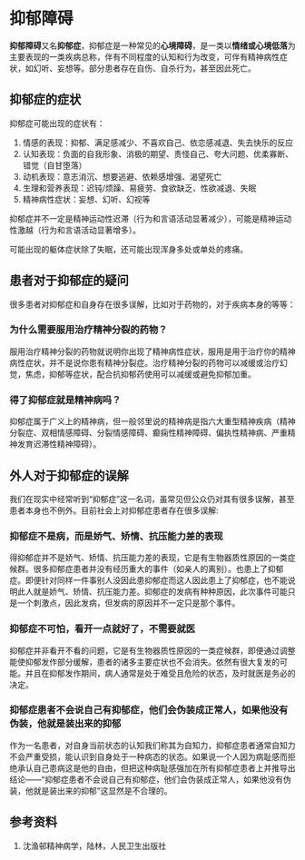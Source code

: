 # 抑郁障碍

**抑郁障碍**又名**抑郁症**，抑郁症是一种常见的**心境障碍**，是一类以**情绪或心境低落**为主要表现的一类疾病总称，伴有不同程度的认知和行为改变，可伴有精神病性症状，如幻听、妄想等。部分患者存在自伤、自杀行为，甚至因此死亡。

## 抑郁症的症状

抑郁症可能出现的症状有：

1. 情感的表现：抑郁、满足感减少、不喜欢自己、依恋感减退、失去快乐的反应
2. 认知表现：负面的自我形象、消极的期望、责怪自己、夸大问题、优柔寡断、错觉（自甘堕落）
3. 动机表现：意志消沉、想要逃避、依赖感增强、渴望死亡
4. 生理和营养表现：迟钝/烦躁、易疲劳、食欲缺乏、性欲减退、失眠
5. 精神病性症状：妄想、幻听、幻视等

抑郁症并不一定是精神运动性迟滞（行为和言语活动显著减少），可能是精神运动性激越（行为和言语活动显著增多）。

可能出现的躯体症状除了失眠，还可能出现浑身多处或单处的疼痛。

## 患者对于抑郁症的疑问

很多患者对抑郁症和自身存在很多误解，比如对于药物的，对于疾病本身的等等：

### 为什么需要服用治疗精神分裂的药物？

服用治疗精神分裂的药物就说明你出现了精神病性症状，服用是用于治疗你的精神病性症状，并不是说你患有精神分裂症。治疗精神分裂的药物可以减缓或治疗幻觉，焦虑，抑郁等症状，配合抗抑郁药使用可以减缓或避免抑郁加重。

### 得了抑郁症就是精神病吗？

抑郁症属于广义上的精神病，但一般邻里说的精神病是指六大重型精神疾病（精神分裂症、双相情感障碍、分裂情感障碍、癫痫性精神障碍、偏执性精神病、严重精神发育迟滞性精神障碍）。

## 外人对于抑郁症的误解

我们在现实中经常听到“抑郁症”这一名词，虽常见但公众仍对其有很多误解，甚至患者本身也不例外。目前社会上对抑郁症患者存在很多误解:

### 抑郁症不是病，而是娇气、矫情、抗压能力差的表现

得抑郁症并不是娇气、矫情、抗压能力差的表现，它是有生物器质性原因的一类症候群。很多抑郁症患者并没有经历重大的事件（如亲人的离别）。也患上了抑郁症。即便针对同样一件事别人没因此患抑郁症而这人因此患上了抑郁症，也不能说明此人就是娇气、矫情、抗压能力差。抑郁症的发病有种种原因，此次事件可能只是一个刺激点，因此发病，但发病的原因并不一定只是那个事件。

### 抑郁症不可怕，看开一点就好了，不需要就医

抑郁症并非看开不看的问题，它是有生物器质性原因的一类症候群，即便通过调整能使抑郁发作部分缓解，患者的诸多主要症状也不会消失。依然有很大复发的可能。并且在抑郁发作期间，病人通常是处于难受且危险的状态，及时就医是务必的决定。

### 抑郁症患者不会说自己有抑郁症，他们会伪装成正常人，如果他没有伪装，他就是装出来的抑郁

作为一名患者，对自身当前状态的认知我们称其为自知力，抑郁症患者通常自知力不会严重受损，能认识到自身处于一种病态的状态。如果说一个人因为病耻感而拒绝承认自己患病这是他的自由，但把这种病耻感强加在所有抑郁症患者上并推导出结论——“抑郁症患者不会说自己有抑郁症，他们会伪装成正常人，如果他没有伪装，他就是装出来的抑郁”这显然是不合理的。

## 参考资料
1. 沈渔邨精神病学，陆林，人民卫生出版社
